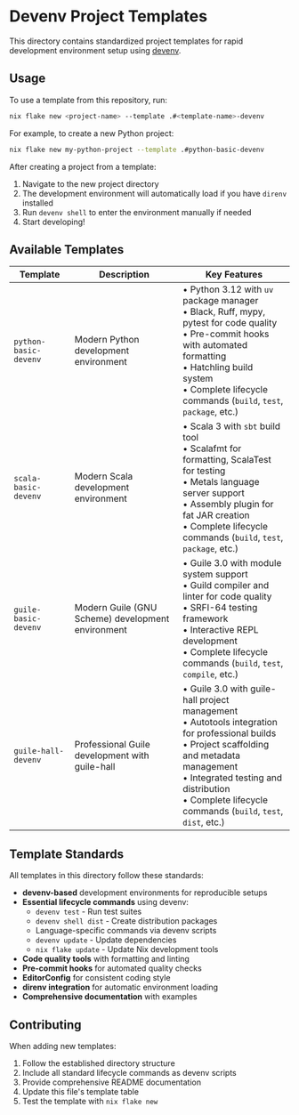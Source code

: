 
# Devenv Project Templates

This directory contains standardized project templates for rapid development environment setup using [devenv](https://github.com/cachix/devenv).

## Usage

To use a template from this repository, run:

```bash
nix flake new <project-name> --template .#<template-name>-devenv
```

For example, to create a new Python project:

```bash
nix flake new my-python-project --template .#python-basic-devenv
```

After creating a project from a template:

1. Navigate to the new project directory
2. The development environment will automatically load if you have `direnv` installed
3. Run `devenv shell` to enter the environment manually if needed
4. Start developing!

## Available Templates

| Template | Description | Key Features |
|----------|-------------|--------------|
| `python-basic-devenv` | Modern Python development environment | • Python 3.12 with `uv` package manager<br>• Black, Ruff, mypy, pytest for code quality<br>• Pre-commit hooks with automated formatting<br>• Hatchling build system<br>• Complete lifecycle commands (`build`, `test`, `package`, etc.) |
| `scala-basic-devenv` | Modern Scala development environment | • Scala 3 with `sbt` build tool<br>• Scalafmt for formatting, ScalaTest for testing<br>• Metals language server support<br>• Assembly plugin for fat JAR creation<br>• Complete lifecycle commands (`build`, `test`, `package`, etc.) |
| `guile-basic-devenv` | Modern Guile (GNU Scheme) development environment | • Guile 3.0 with module system support<br>• Guild compiler and linter for code quality<br>• SRFI-64 testing framework<br>• Interactive REPL development<br>• Complete lifecycle commands (`build`, `test`, `compile`, etc.) |
| `guile-hall-devenv` | Professional Guile development with guile-hall | • Guile 3.0 with guile-hall project management<br>• Autotools integration for professional builds<br>• Project scaffolding and metadata management<br>• Integrated testing and distribution<br>• Complete lifecycle commands (`build`, `test`, `dist`, etc.) |

## Template Standards

All templates in this directory follow these standards:

- **devenv-based** development environments for reproducible setups
- **Essential lifecycle commands** using devenv:
  - `devenv test` - Run test suites
  - `devenv shell dist` - Create distribution packages
  - Language-specific commands via devenv scripts
  - `devenv update` - Update dependencies
  - `nix flake update` - Update Nix development tools
- **Code quality tools** with formatting and linting
- **Pre-commit hooks** for automated quality checks
- **EditorConfig** for consistent coding style
- **direnv integration** for automatic environment loading
- **Comprehensive documentation** with examples

## Contributing

When adding new templates:

1. Follow the established directory structure
2. Include all standard lifecycle commands as devenv scripts
3. Provide comprehensive README documentation
4. Update this file's template table
5. Test the template with `nix flake new`
